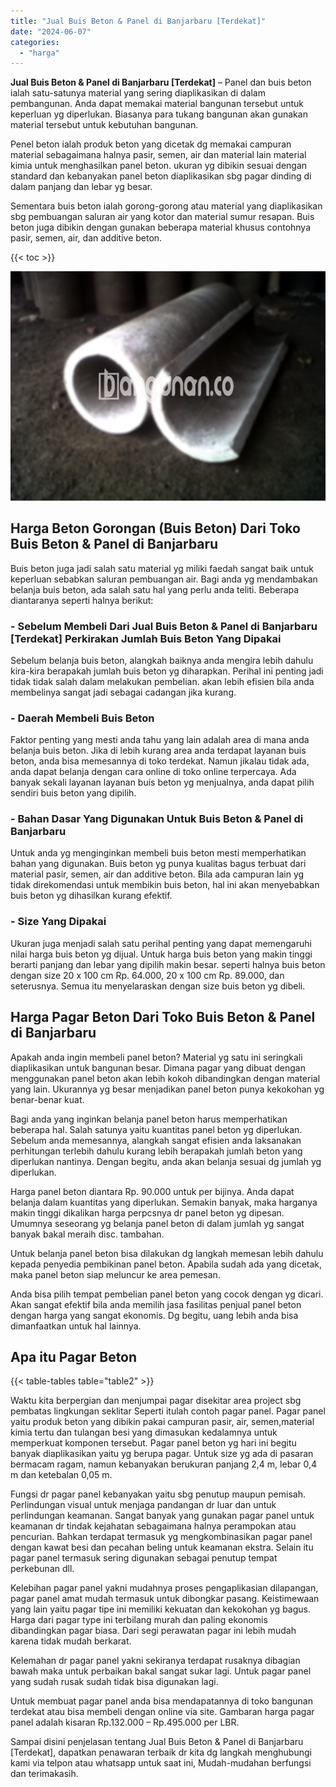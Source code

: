 ```yaml
---
title: "Jual Buis Beton & Panel di Banjarbaru [Terdekat]"
date: "2024-06-07"
categories: 
  - "harga"
---
```


**Jual Buis Beton & Panel di Banjarbaru \[Terdekat\]** – Panel dan buis beton ialah satu-satunya material yang sering diaplikasikan di dalam pembangunan. Anda dapat memakai material bangunan tersebut untuk keperluan yg diperlukan. Biasanya para tukang bangunan akan gunakan material tersebut untuk kebutuhan bangunan.

Penel beton ialah produk beton yang dicetak dg memakai campuran material sebagaimana halnya pasir, semen, air dan material lain material kimia untuk menghasilkan panel beton. ukuran yg dibikin sesuai dengan standard dan kebanyakan panel beton diaplikasikan sbg pagar dinding di dalam panjang dan lebar yg besar.

Sementara buis beton ialah gorong-gorong atau material yang diaplikasikan sbg pembuangan saluran air yang kotor dan material sumur resapan. Buis beton juga dibikin dengan gunakan beberapa material khusus contohnya pasir, semen, air, dan additive beton.

{{< toc >}}

![Jual Buis Beton & Panel di Banjarbaru [Terdekat]](/images/jual-panel-buis-beton-murah-33.png)

## Harga Beton Gorongan (Buis Beton) Dari Toko Buis Beton & Panel di Banjarbaru

Buis beton juga jadi salah satu material yg miliki faedah sangat baik untuk keperluan sebabkan saluran pembuangan air. Bagi anda yg mendambakan belanja buis beton, ada salah satu hal yang perlu anda teliti. Beberapa diantaranya seperti halnya berikut:

### \- Sebelum Membeli Dari Jual Buis Beton & Panel di Banjarbaru \[Terdekat\] Perkirakan Jumlah Buis Beton Yang Dipakai

Sebelum belanja buis beton, alangkah baiknya anda mengira lebih dahulu kira-kira berapakah jumlah buis beton yg diharapkan. Perihal ini penting jadi tidak tidak salah dalam melakukan pembelian. akan lebih efisien bila anda membelinya sangat jadi sebagai cadangan jika kurang.

### \- Daerah Membeli Buis Beton

Faktor penting yang mesti anda tahu yang lain adalah area di mana anda belanja buis beton. Jika di lebih kurang area anda terdapat layanan buis beton, anda bisa memesannya di toko terdekat. Namun jikalau tidak ada, anda dapat belanja dengan cara online di toko online terpercaya. Ada banyak sekali layanan layanan buis beton yg menjualnya, anda dapat pilih sendiri buis beton yang dipilih.

### \- Bahan Dasar Yang Digunakan Untuk Buis Beton & Panel di Banjarbaru

Untuk anda yg menginginkan membeli buis beton mesti memperhatikan bahan yang digunakan. Buis beton yg punya kualitas bagus terbuat dari material pasir, semen, air dan additive beton. Bila ada campuran lain yg tidak direkomendasi untuk membikin buis beton, hal ini akan menyebabkan buis beton yg dihasilkan kurang efektif.

### \- Size Yang Dipakai

Ukuran juga menjadi salah satu perihal penting yang dapat memengaruhi nilai harga buis beton yg dijual. Untuk harga buis beton yang makin tinggi berarti panjang dan lebar yang dipilih makin besar. seperti halnya buis beton dengan size 20 x 100 cm Rp. 64.000, 20 x 100 cm Rp. 89.000, dan seterusnya. Semua itu menyelaraskan dengan size buis beton yg dibeli.

## Harga Pagar Beton Dari Toko Buis Beton & Panel di Banjarbaru

Apakah anda ingin membeli panel beton? Material yg satu ini seringkali diaplikasikan untuk bangunan besar. Dimana pagar yang dibuat dengan menggunakan panel beton akan lebih kokoh dibandingkan dengan material yang lain. Ukurannya yg besar menjadikan panel beton punya kekokohan yg benar-benar kuat.

Bagi anda yang inginkan belanja panel beton harus memperhatikan beberapa hal. Salah satunya yaitu kuantitas panel beton yg diperlukan. Sebelum anda memesannya, alangkah sangat efisien anda laksanakan perhitungan terlebih dahulu kurang lebih berapakah jumlah beton yang diperlukan nantinya. Dengan begitu, anda akan belanja sesuai dg jumlah yg diperlukan.

Harga panel beton diantara Rp. 90.000 untuk per bijinya. Anda dapat belanja dalam kuantitas yang diperlukan. Semakin banyak, maka harganya makin tinggi dikalikan harga perpcsnya dr panel beton yg dipesan. Umumnya seseorang yg belanja panel beton di dalam jumlah yg sangat banyak bakal meraih disc. tambahan.

Untuk belanja panel beton bisa dilakukan dg langkah memesan lebih dahulu kepada penyedia pembikinan panel beton. Apabila sudah ada yang dicetak, maka panel beton siap meluncur ke area pemesan.

Anda bisa pilih tempat pembelian panel beton yang cocok dengan yg dicari. Akan sangat efektif bila anda memilih jasa fasilitas penjual panel beton dengan harga yang sangat ekonomis. Dg begitu, uang lebih anda bisa dimanfaatkan untuk hal lainnya.

## Apa itu Pagar Beton

{{< table-tables table="table2" >}}

Waktu kita berpergian dan menjumpai pagar disekitar area project sbg pembatas lingkungan seklitar Seperti itulah contoh pagar panel. Pagar panel yaitu produk beton yang dibikin pakai campuran pasir, air, semen,material kimia tertu dan tulangan besi yang dimasukan kedalamnya untuk memperkuat komponen tersebut. Pagar panel beton yg hari ini begitu banyak diaplikasikan yaitu yg berupa pagar. Untuk size yg ada di pasaran bermacam ragam, namun kebanyakan berukuran panjang 2,4 m, lebar 0,4 m dan ketebalan 0,05 m.

Fungsi dr pagar panel kebanyakan yaitu sbg penutup maupun pemisah. Perlindungan visual untuk menjaga pandangan dr luar dan untuk perlindungan keamanan. Sangat banyak yang gunakan pagar panel untuk keamanan dr tindak kejahatan sebagaimana halnya perampokan atau pencurian. Bahkan terdapat termasuk yg mengkombinasikan pagar panel dengan kawat besi dan pecahan beling untuk keamanan ekstra. Selain itu pagar panel termasuk sering digunakan sebagai penutup tempat perkebunan dll.

Kelebihan pagar panel yakni mudahnya proses pengaplikasian dilapangan, pagar panel amat mudah termasuk untuk dibongkar pasang. Keistimewaan yang lain yaitu pagar tipe ini memiliki kekuatan dan kekokohan yg bagus. Harga dari pagar type ini terbilang murah dan paling ekonomis dibandingkan pagar biasa. Dari segi perawatan pagar ini lebih mudah karena tidak mudah berkarat.

Kelemahan dr pagar panel yakni sekiranya terdapat rusaknya dibagian bawah maka untuk perbaikan bakal sangat sukar lagi. Untuk pagar panel yang sudah rusak sudah tidak bisa digunakan lagi.

Untuk membuat pagar panel anda bisa mendapatannya di toko bangunan terdekat atau bisa membeli dengan online via site. Gambaran harga pagar panel adalah kisaran Rp.132.000 – Rp.495.000 per LBR.

Sampai disini penjelasan tentang Jual Buis Beton & Panel di Banjarbaru \[Terdekat\], dapatkan penawaran terbaik dr kita dg langkah menghubungi kami via telpon atau whatsapp untuk saat ini, Mudah-mudahan berfungsi dan terimakasih.
